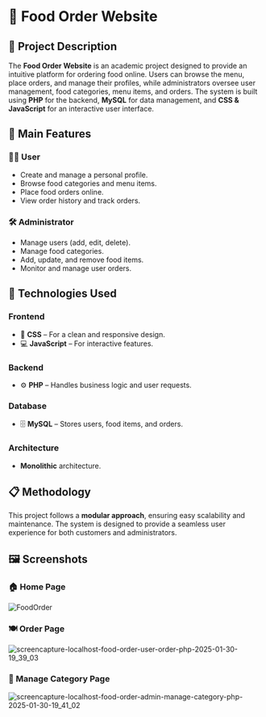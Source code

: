 # 🍔 Food Order Website  

## 🚀 Project Description  
The **Food Order Website** is an academic project designed to provide an intuitive platform for ordering food online. Users can browse the menu, place orders, and manage their profiles, while administrators oversee user management, food categories, menu items, and orders. The system is built using **PHP** for the backend, **MySQL** for data management, and **CSS & JavaScript** for an interactive user interface.  

## 🎯 Main Features  

### 🧑‍💻 **User**  
- Create and manage a personal profile.  
- Browse food categories and menu items.  
- Place food orders online.  
- View order history and track orders.  

### 🛠️ **Administrator**  
- Manage users (add, edit, delete).  
- Manage food categories.  
- Add, update, and remove food items.  
- Monitor and manage user orders.  

## 🔧 Technologies Used  

### Frontend  
- 🎨 **CSS** – For a clean and responsive design.  
- 💻 **JavaScript** – For interactive features.  

### Backend  
- ⚙️ **PHP** – Handles business logic and user requests.  

### Database  
- 🗄️ **MySQL** – Stores users, food items, and orders.  

### Architecture  
- **Monolithic** architecture.  

## 📋 Methodology  
This project follows a **modular approach**, ensuring easy scalability and maintenance. The system is designed to provide a seamless user experience for both customers and administrators.  

## 🖼️ **Screenshots**  

### 🏠 Home Page  
![FoodOrder](https://github.com/user-attachments/assets/a1433230-c23a-4ce7-9ba9-55f79444195e)

### 🍽️ Order Page  
![screencapture-localhost-food-order-user-order-php-2025-01-30-19_39_03](https://github.com/user-attachments/assets/33f300ad-1e7d-407a-9962-a5512281ef08)

### 📂 Manage Category Page 
![screencapture-localhost-food-order-admin-manage-category-php-2025-01-30-19_41_02](https://github.com/user-attachments/assets/aff23f96-12ed-4b7a-9d72-38ccfc0a336f)

